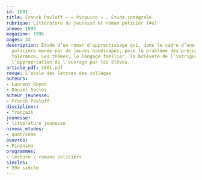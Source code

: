 ```yaml
---
id: 1881
title: Franck Pavloff – « Pinguino » . Étude intégrale 
rubrique: Littérature de jeunesse et roman policier [4e]
annee: 1995
magazine: 1996
pages: 33
description: Étude d’un roman d’apprentissage qui, dans le cadre d’une fausse enquête
  policière menée par de jeunes handicapés, pose le problème des préjugés et de la
  tolérance… Les thèmes, le langage familier, la brièveté de l’intrigue favorisent
  l’appropriation de l’ouvrage par les élèves.
article_pdf: 1881.pdf
revue: L’école des lettres des collèges
auteurs:
- Laurent Guyon
- Daniel Salles
auteur_jeunesse:
- Franck Pavloff
disciplines:
- français
jeunesse:
- littérature jeunesse
niveau_etudes:
- quatrième
oeuvres:
- Pinguino
programmes:
- lecture - romans policiers
siecles:
- 20e siècle
---
```

